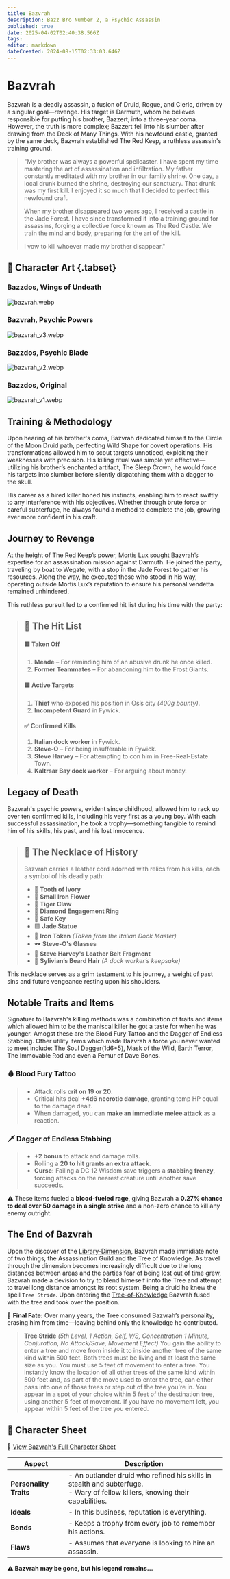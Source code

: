 ```yaml
---
title: Bazvrah 
description: Bazz Bro Number 2, a Psychic Assassin
published: true
date: 2025-04-02T02:40:38.566Z
tags: 
editor: markdown
dateCreated: 2024-08-15T02:33:03.646Z
---
```


# Bazvrah

Bazvrah is a deadly assassin, a fusion of Druid, Rogue, and Cleric, driven by a singular goal—revenge. His target is Darmuth, whom he believes responsible for putting his brother, Bazzert, into a three-year coma. However, the truth is more complex; Bazzert fell into his slumber after drawing from the Deck of Many Things. With his newfound castle, granted by the same deck, Bazvrah established The Red Keep, a ruthless assassin's training ground.

> "My brother was always a powerful spellcaster. I have spent my time mastering the art of assassination and infiltration. My father constantly meditated with my brother in our family shrine. One day, a local drunk burned the shrine, destroying our sanctuary. That drunk was my first kill. I enjoyed it so much that I decided to perfect this newfound craft.
>
> When my brother disappeared two years ago, I received a castle in the Jade Forest. I have since transformed it into a training ground for assassins, forging a collective force known as The Red Castle. We train the mind and body, preparing for the art of the kill.
>
> I vow to kill whoever made my brother disappear."


## 📜 Character Art {.tabset}
### Bazzdos, Wings of Undeath
![bazvrah.webp](/characters/bazzert/bazvrah.webp)

### Bazvrah, Psychic Powers
![bazvrah_v3.webp](/characters/bazzert/bazvrah_v3.webp)

### Bazzdos, Psychic Blade
![bazvrah_v2.webp](/characters/bazzert/bazvrah_v2.webp)

### Bazzdos, Original
![bazvrah_v1.webp](/characters/bazzert/bazvrah_v1.webp)

## Training & Methodology
Upon hearing of his brother's coma, Bazvrah dedicated himself to the Circle of the Moon Druid path, perfecting Wild Shape for covert operations. His transformations allowed him to scout targets unnoticed, exploiting their weaknesses with precision. His killing ritual was simple yet effective—utilizing his brother’s enchanted artifact, The Sleep Crown, he would force his targets into slumber before silently dispatching them with a dagger to the skull.

His career as a hired killer honed his instincts, enabling him to react swiftly to any interference with his objectives. Whether through brute force or careful subterfuge, he always found a method to complete the job, growing ever more confident in his craft.

## Journey to Revenge
At the height of The Red Keep’s power, Mortis Lux sought Bazvrah’s expertise for an assassination mission against Darmuth. He joined the party, traveling by boat to Wegate, with a stop in the Jade Forest to gather his resources. Along the way, he executed those who stood in his way, operating outside Mortis Lux’s reputation to ensure his personal vendetta remained unhindered.

This ruthless pursuit led to a confirmed hit list during his time with the party:

> 📜 The Hit List
> ---
> #### **🟥 Taken Off**
> 1. **Meade** – For reminding him of an abusive drunk he once killed.
> 2. **Former Teammates** – For abandoning him to the Frost Giants.
> 
> #### **🟨 Active Targets**
> 1. **Thief** who exposed his position in Os’s city *(400g bounty)*.
> 2. **Incompetent Guard** in Fywick.
> 
> #### **✅ Confirmed Kills**
> 1. **Italian dock worker** in Fywick.
> 2. **Steve-O** – For being insufferable in Fywick.
> 3. **Steve Harvey** – For attempting to con him in Free-Real-Estate Town.
> 4. **Kaltrsar Bay dock worker** – For arguing about money.
> 

## Legacy of Death
Bazvrah's psychic powers, evident since childhood, allowed him to rack up over ten confirmed kills, including his very first as a young boy. With each successful assassination, he took a trophy—something tangible to remind him of his skills, his past, and his lost innocence.

> 📿 The Necklace of History
> ---
> Bazvrah carries a leather cord adorned with relics from his kills, each a symbol of his deadly path:
> - 🦷 **Tooth of Ivory**
> - 🌺 **Small Iron Flower**
> - 🐅 **Tiger Claw**
> - 💍 **Diamond Engagement Ring**
> - 🔑 **Safe Key**
> - 🟩 **Jade Statue**
> - 🏅 **Iron Token** *(Taken from the Italian Dock Master)*
> - 🕶️ **Steve-O's Glasses**
> - 👖 **Steve Harvey's Leather Belt Fragment**
> - 🧔 **Sylivian’s Beard Hair** *(A dock worker’s keepsake)*

This necklace serves as a grim testament to his journey, a weight of past sins and future vengeance resting upon his shoulders.

## Notable Traits and Items
Signatuer to Bazvrah's killing methods was a combination of traits and items which allowed him to be the maniscal killer he got a taste for when he was younger. Amogst these are the Blood Fury Tattoo and the Dagger of Endless Stabbing. Other utility items which made Bazvrah a force you never wanted to meet include: The Soul Dagger(1d6+5), Mask of the Wild, Earth Terror, The Immovable Rod and even a Femur of Dave Bones.

### 🩸 Blood Fury Tattoo
> - Attack rolls **crit on 19 or 20**.
> - Critical hits deal **+4d6 necrotic damage**, granting temp HP equal to the damage dealt.
> - When damaged, you can **make an immediate melee attack** as a reaction.

### 🗡️ Dagger of Endless Stabbing
> - **+2 bonus** to attack and damage rolls.
> - Rolling a **20 to hit grants an extra attack**.
> - **Curse:** Failing a DC 12 Wisdom save triggers a **stabbing frenzy**, forcing attacks on the nearest creature until another save succeeds.

⚠️ These items fueled a **blood-fueled rage**, giving Bazvrah a **0.27% chance to deal over 50 damage in a single strike** and a non-zero chance to kill any enemy outright.

## The End of Bazvrah
Upon the discover of the [Library-Dimension](/locations/Library-Dimension), Bazvrah made immidiate note of two things, the Assassination Guild and the Tree of Knowledge. As travel through the dimension becomes increasingly difficult due to the long distances between areas and the parties fear of being lost out of time grew, Bazvrah made a devision to try to blend himeself innto the Tree and attempt to travel long distance amongst its root system. Being a druid he knew the spell `Tree Stride`. Upon entering the [Tree-of-Knowledge](/characters/Tree-of-Knowledge) Bazvrah fused with the tree and took over the position. 

🌱 **Final Fate:** Over many years, the Tree consumed Bazvrah’s personality, erasing him from time—leaving behind only the knowledge he contributed.

> **Tree Stride** *(5th Level, 1 Action, Self, V/S, Concentration 1 Minute, Conjuration, No Attack/Save, Movement Effect)*
> You gain the ability to enter a tree and move from inside it to inside another tree of the same kind within 500 feet. Both trees must be living and at least the same size as you. You must use 5 feet of movement to enter a tree. You instantly know the location of all other trees of the same kind within 500 feet and, as part of the move used to enter the tree, can either pass into one of those trees or step out of the tree you're in. You appear in a spot of your choice within 5 feet of the destination tree, using another 5 feet of movement. If you have no movement left, you appear within 5 feet of the tree you entered.


## 📜 Character Sheet

📂 [View Bazvrah's Full Character Sheet](/characters/bazzert/bazvrahcharactersheet.pdf)

| **Aspect**            | **Description** |
|----------------------|----------------|
| **Personality Traits** | - An outlander druid who refined his skills in stealth and subterfuge. <br> - Wary of fellow killers, knowing their capabilities. |
| **Ideals**            | - In this business, reputation is everything. |
| **Bonds**             | - Keeps a trophy from every job to remember his actions. |
| **Flaws**             | - Assumes that everyone is looking to hire an assassin. |

**⚠️ Bazvrah may be gone, but his legend remains...**
